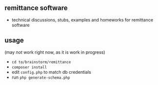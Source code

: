 ## remittance software

- technical discussions, stubs, examples and homeworks for remittance software


## usage

(may *not* work right now, as it is work in progress)

- `cd to/brainstorm/remittance`
- `composer install`
- edit `config.php` to match db credentials
- run `php generate-schema.php`
